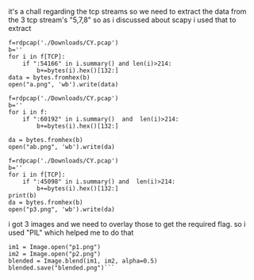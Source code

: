 it's a chall regarding the tcp streams
so we need to extract the data from the 3 tcp stream's "5,7,8" so as i discussed about scapy i used that to extract
```from scapy.all import *
f=rdpcap('./Downloads/CY.pcap')
b=''
for i in f[TCP]:
	if ":54166" in i.summary() and len(i)>214:
		b+=bytes(i).hex()[132:]
data = bytes.fromhex(b)
open("a.png", 'wb').write(data)
```
```from scapy.all import *
f=rdpcap('./Downloads/CY.pcap')
b=''
for i in f:
	if ":60192" in i.summary()  and  len(i)>214:
		b+=bytes(i).hex()[132:]

da = bytes.fromhex(b)
open("ab.png", 'wb').write(da)
```
```from scapy.all import *
f=rdpcap('./Downloads/CY.pcap')
b=''
for i in f[TCP]:
	if ":45098" in i.summary() and  len(i)>214:
		b+=bytes(i).hex()[132:]
print(b)
da = bytes.fromhex(b)
open("p3.png", 'wb').write(da)
```
i got 3 images and we need to overlay those to get the required flag. so i used "PIL" which helped me to do that

```from PIL import Image
im1 = Image.open("p1.png")
im2 = Image.open("p2.png")
blended = Image.blend(im1, im2, alpha=0.5)
blended.save("blended.png")```


